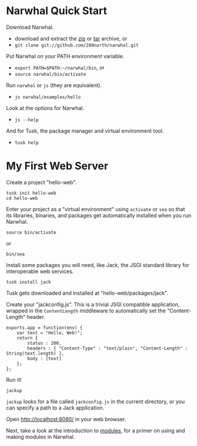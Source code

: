 
Narwhal Quick Start
===================

Download Narwhal.

* download and extract the [zip](http://github.com/280north/narwhal/zipball/master) or [tar](http://github.com/280north/narwhal/tarball/master) archive, or
* `git clone git://github.com/280north/narwhal.git`

Put Narwhal on your PATH environment variable.

* `export PATH=$PATH:~/narwhal/bin`, or
* `source narwhal/bin/activate`

Run `narwhal` or `js` (they are equivalent).

* `js narwhal/examples/hello`

Look at the options for Narwhal.

* `js --help`

And for Tusk, the package manager and virtual environment tool.

* `tusk help`


My First Web Server
===================

Create a project "hello-web".

    tusk init hello-web
    cd hello-web

Enter your project as a "virtual environment" using `activate` or `sea` so that its libraries, binaries, and packages get automatically installed when you run Narwhal.

    source bin/activate

or

    bin/sea

Install some packages you will need, like Jack, the JSGI standard library for interoperable web services.

    tusk install jack

Tusk gets downloaded and installed at "hello-web/packages/jack".

Create your "jackconfig.js". This is a trivial JSGI compatible application, wrapped in the `ContentLength` middleware to automatically set the "Content-Length" header.

    exports.app = function(env) {
        var text = "Hello, Web!";
        return {
            status : 200,
            headers : { "Content-Type" : "text/plain", "Content-Length" : String(text.length) },
            body : [text]
        };
    };

Run it!

    jackup

`jackup` looks for a file called `jackconfig.js` in the current directory, or you can specify a path to a Jack application.

Open [http://localhost:8080/](http://localhost:8080/) in your web browser.

Next, take a look at the introduction to [modules](modules.html), for a primer on using and making modules in Narwhal.
